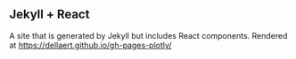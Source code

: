 ## Jekyll + React

A site that is generated by Jekyll but includes React components. Rendered at https://dellaert.github.io/gh-pages-plotly/